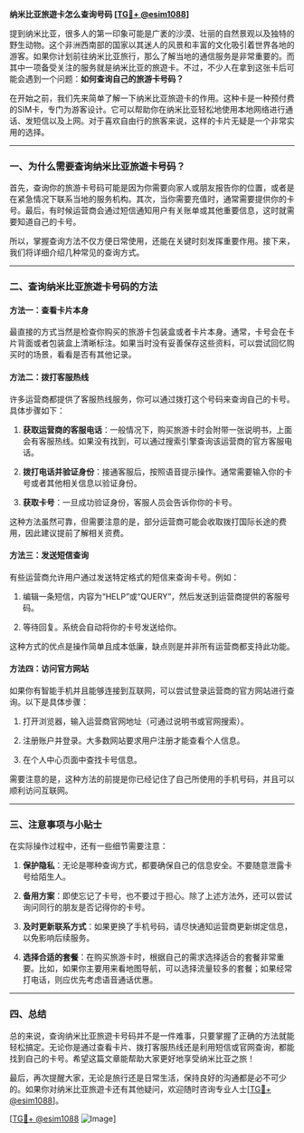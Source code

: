 **纳米比亚旅遊卡怎么查询号码 [[TG💪+ @esim1088](https://t.me/s/esim1088)]**

提到纳米比亚，很多人的第一印象可能是广袤的沙漠、壮丽的自然景观以及独特的野生动物。这个非洲西南部的国家以其迷人的风景和丰富的文化吸引着世界各地的游客。如果你计划前往纳米比亚旅行，那么了解当地的通信服务是非常重要的。而其中一项备受关注的服务就是纳米比亚的旅遊卡。不过，不少人在拿到这张卡后可能会遇到一个问题：**如何查询自己的旅游卡号码？**

在开始之前，我们先来简单了解一下纳米比亚旅遊卡的作用。这种卡是一种预付费的SIM卡，专门为游客设计。它可以帮助你在纳米比亚轻松地使用本地网络进行通话、发短信以及上网。对于喜欢自由行的旅客来说，这样的卡片无疑是一个非常实用的选择。

---

### 一、为什么需要查询纳米比亚旅遊卡号码？

首先，查询你的旅游卡号码可能是因为你需要向家人或朋友报告你的位置，或者是在紧急情况下联系当地的服务机构。其次，当你需要充值时，通常需要提供你的卡号。最后，有时候运营商会通过短信通知用户有关账单或其他重要信息，这时就需要知道自己的卡号。

所以，掌握查询方法不仅方便日常使用，还能在关键时刻发挥重要作用。接下来，我们将详细介绍几种常见的查询方式。

---

### 二、查询纳米比亚旅遊卡号码的方法

#### 方法一：查看卡片本身

最直接的方式当然是检查你购买的旅游卡包装盒或者卡片本身。通常，卡号会在卡片背面或者包装盒上清晰标注。如果当时没有妥善保存这些资料，可以尝试回忆购买时的场景，看看是否有其他记录。

#### 方法二：拨打客服热线

许多运营商都提供了客服热线服务，你可以通过拨打这个号码来查询自己的卡号。具体步骤如下：

1. **获取运营商的客服电话**：一般情况下，购买旅游卡时会附带一张说明书，上面会有客服热线。如果没有找到，可以通过搜索引擎查询该运营商的官方客服电话。
   
2. **拨打电话并验证身份**：接通客服后，按照语音提示操作。通常需要输入你的卡号或者其他相关信息以验证身份。

3. **获取卡号**：一旦成功验证身份，客服人员会告诉你你的卡号。

这种方法虽然可靠，但需要注意的是，部分运营商可能会收取拨打国际长途的费用，因此建议提前了解相关资费。

#### 方法三：发送短信查询

有些运营商允许用户通过发送特定格式的短信来查询卡号。例如：

1. 编辑一条短信，内容为“HELP”或“QUERY”，然后发送到运营商提供的客服号码。
   
2. 等待回复。系统会自动将你的卡号发送给你。

这种方式的优点是操作简单且成本低廉，缺点则是并非所有运营商都支持此功能。

#### 方法四：访问官方网站

如果你有智能手机并且能够连接到互联网，可以尝试登录运营商的官方网站进行查询。以下是具体步骤：

1. 打开浏览器，输入运营商官网地址（可通过说明书或官网搜索）。
   
2. 注册账户并登录。大多数网站要求用户注册才能查看个人信息。

3. 在个人中心页面中查找卡号信息。

需要注意的是，这种方法的前提是你已经记住了自己所使用的手机号码，并且可以顺利访问互联网。

---

### 三、注意事项与小贴士

在实际操作过程中，还有一些细节需要注意：

1. **保护隐私**：无论是哪种查询方式，都要确保自己的信息安全。不要随意泄露卡号给陌生人。

2. **备用方案**：即使忘记了卡号，也不要过于担心。除了上述方法外，还可以尝试询问同行的朋友是否记得你的卡号。

3. **及时更新联系方式**：如果更换了手机号码，请尽快通知运营商更新绑定信息，以免影响后续服务。

4. **选择合适的套餐**：在购买旅游卡时，根据自己的需求选择适合的套餐非常重要。比如，如果你主要用来看地图导航，可以选择流量较多的套餐；如果经常打电话，则应优先考虑语音通话优惠。

---

### 四、总结

总的来说，查询纳米比亚旅遊卡号码并不是一件难事，只要掌握了正确的方法就能轻松搞定。无论你是通过查看卡片、拨打客服热线还是利用短信或官网查询，都能找到自己的卡号。希望这篇文章能帮助大家更好地享受纳米比亚之旅！

最后，再次提醒大家，无论是旅行还是日常生活，保持良好的沟通都是必不可少的。如果你对纳米比亚旅遊卡还有其他疑问，欢迎随时咨询专业人士[[TG💪+ @esim1088](https://t.me/s/esim1088)]。

[[TG💪+ @esim1088](https://t.me/s/esim1088) ![Image](https://i.postimg.cc/4NQfJmqS/Snipaste-2025-05-13-00-14-12.png)]